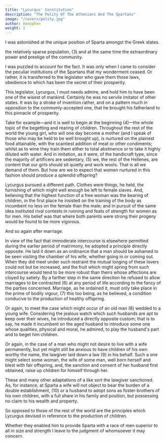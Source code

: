 ```yaml
---
title: "Lycurgus' Constitution"
description: "The Polity Of The Athenians And The Spartans"
image: "/covers/polity.jpg"
author: Xenophon
weight: 1
---
```




<!-- By Xenophon

Translation by H. G. Dakyns -->


<!-- Xenophon the Athenian was born 431 B.C. He was a pupil of Socrates. He marched with the Spartans,
and was exiled from Athens. Sparta gave him land and property in Scillus, where he lived for many
years before having to move once more, to settle in Corinth. He died in 354 B.C.

The Polity of the Lacedaemonians talks about the laws and institutions created by Lycurgus, which
train and develop Spartan citizens from birth to old age. -->



I was astonished at the unique position of Sparta amongst the Greek states. 

the relatively sparse population, (3) and at the same time the extraordinary power and prestige of the community.

I was puzzled to account for the fact. It was only when I came to consider the peculiar institutions of the Spartans that my wonderment ceased. Or rather, it is transferred to the legislator who gave them those laws, obedience to which has been the secret of their prosperity. 

This legislator, Lycurgus, I must needs admire, and hold him to have been one of the wisest of mankind. Certainly he was no servile imitator of other states. It was by a stroke of invention rather, and on a pattern much in opposition to the commonly-accepted one, that he brought his fatherland to this pinnacle of prosperity.


Take for example—and it is well to begin at the beginning (4)—the whole topic of the begetting and rearing of children. Throughout the rest of the world the young girl, who will one day become a mother (and I speak of those who may be held to be well brought up), is nurtured on the plainest food attainable, with the scantiest addition of meat or other condiments; whilst as to wine they train them either to total abstinence or to take it highly diluted with water. And in imitation, as it were, of the handicraft type, since the majority of artificers are sedentary, (5) we, the rest of the Hellenes, are content that our girls should sit quietly and work wools. That is all we demand of them. But how are we to expect that women nurtured in this fashion should produce a splendid offspring?



Lycurgus pursued a different path. Clothes were things, he held, the furnishing of which might well enough be left to female slaves. And, believing that the highest function of a free woman was the bearing of children, in the first place he insisted on the training of the body as incumbent no less on the female than the male; and in pursuit of the same idea instituted rival contests in running and feats of strength for women as for men. His belief was that where both parents were strong their progeny would be found to be more vigorous.

And so again after marriage. 

In view of the fact that immoderate intercourse is elsewhere permitted during the earlier period of matrimony, he adopted a principle directly opposite. He laid it down as an ordinance that a man should be ashamed to be seen visiting the chamber of his wife, whether going in or coming out. When they did meet under such restraint the mutual longing of these lovers could not but be increased, and the fruit which might spring from such intercourse would tend to be more robust than theirs whose affections are cloyed by satiety. By a farther step in the same direction he refused to allow marriages to be contracted (6) at any period of life according to the fancy of the parties concerned. Marriage, as he ordained it, must only take place in the prime of bodily vigour, (7) this too being, as he believed, a condition conducive to the production of healthy offspring. 

Or again, to meet the case which might occur of an old man (8) wedded to a young wife. Considering the jealous watch which such husbands are apt to keep over their wives, he introduced a directly opposite custom; that is to say, he made it incumbent on the aged husband to introduce some one whose qualities, physical and moral, he admired, to play the husband's part and to beget him children.

Or again, in the case of a man who might not desire to live with a wife permanently, but yet might still be anxious to have children of his own worthy the name, the lawgiver laid down a law (9) in his behalf. Such a one might select some woman, the wife of some man, well born herself and blest with fair offspring, and, the sanction and consent of her husband first obtained, raise up children for himself through her.

These and many other adaptations of a like sort the lawgiver sanctioned. As, for instance, at Sparta a wife will not object to bear the burden of a double establishment, (10) or a husband to adopt sons as foster-brothers of his own children, with a full share in his family and position, but possessing no claim to his wealth and property.


So opposed to those of the rest of the world are the principles which Lycurgus devised in reference to the production of children.

Whether they enabled him to provide Sparta with a race of men superior to all in size and strength I leave to the judgment of whomsoever it may concern.
